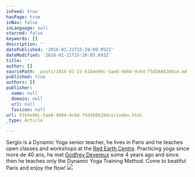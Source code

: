 ```yaml
---
inFeed: true
hasPage: true
inNav: false
inLanguage: null
starred: false
keywords: []
description: ''
datePublished: '2016-01-21T15:20:09.052Z'
dateModified: '2016-01-21T15:20:05.893Z'
title: ''
author: []
sourcePath: _posts/2016-01-21-61b4e90c-5ae8-4084-9c6d-f5d366620dce.md
published: true
authors: []
publisher:
  name: null
  domain: null
  url: null
  favicon: null
url: 61b4e90c-5ae8-4084-9c6d-f5d366620dce/index.html
_type: Article

---
```

Sergio is a Dynamic Yoga senior teacher, he lives in Paris and he teaches open classes and workshops at the [Red Earth Centre][0]. Practicing yoga since more de 40 ans, he met [Godfrey Devereux][1] some 4 years ago and since then he teaches only the Dynamic Yoga Training Method. Come to beatiful Paris and enjoy the flow! ![](https://the-grid-user-content.s3-us-west-2.amazonaws.com/1ea93b5e-6c9f-4ab1-adb8-d958ce4ed131.jpg)

[0]: http://www.redearthcentre.com/
[1]: http://www.dynamicyoga.com/